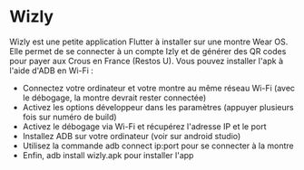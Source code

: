 # Wizly

Wizly est une petite application Flutter à installer sur une montre Wear OS.
Elle permet de se connecter à un compte Izly et de générer des QR codes pour payer aux Crous en France (Restos U).
Vous pouvez installer l'apk à l'aide d'ADB en Wi-Fi :
  - Connectez votre ordinateur et votre montre au même réseau Wi-Fi (avec le débogage, la montre devrait rester connectée)
  - Activez les options développeur dans les paramètres (appuyer plusieurs fois sur numéro de build)
  - Activez le débogage via Wi-Fi et récupérez l'adresse IP et le port
  - Installez ADB sur votre ordinateur (voir sur android studio)
  - Utilisez la commande adb connect ip:port pour se connecter à la montre
  - Enfin, adb install wizly.apk pour installer l'app

